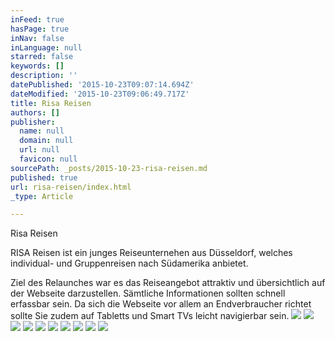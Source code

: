 ```yaml
---
inFeed: true
hasPage: true
inNav: false
inLanguage: null
starred: false
keywords: []
description: ''
datePublished: '2015-10-23T09:07:14.694Z'
dateModified: '2015-10-23T09:06:49.717Z'
title: Risa Reisen
authors: []
publisher:
  name: null
  domain: null
  url: null
  favicon: null
sourcePath: _posts/2015-10-23-risa-reisen.md
published: true
url: risa-reisen/index.html
_type: Article

---
```

Risa Reisen

RISA Reisen ist ein junges Reiseunternehen aus Düsseldorf, welches individual- und Gruppenreisen nach Südamerika anbietet.

Ziel des Relaunches war es das Reiseangebot attraktiv und übersichtlich auf der Webseite darzustellen. Sämtliche Informationen sollten schnell erfassbar sein. Da sich die Webseite vor allem an Endverbraucher richtet sollte Sie zudem auf Tabletts und Smart TVs leicht navigierbar sein.
![](https://the-grid-user-content.s3-us-west-2.amazonaws.com/0f8b8c9b-7b55-40b0-a1f3-16fd69ef38d3.jpg)
![](https://the-grid-user-content.s3-us-west-2.amazonaws.com/eeee4b02-0359-496f-8505-db8c8227a802.png)
![](https://the-grid-user-content.s3-us-west-2.amazonaws.com/c9cd48f9-a48b-4a92-86b4-648d4d07a89d.jpg)
![](https://the-grid-user-content.s3-us-west-2.amazonaws.com/c4dd632b-ccff-4f44-aa80-d5211a7be6c7.jpg)
![](https://the-grid-user-content.s3-us-west-2.amazonaws.com/399a2e23-e1a0-48e6-8d1f-ded8865c4128.jpg)
![](https://the-grid-user-content.s3-us-west-2.amazonaws.com/d55bfc64-1ad5-450a-a47a-1eea04dd57ea.png)
![](https://the-grid-user-content.s3-us-west-2.amazonaws.com/e87c0771-23ff-4b87-a1e2-e89d7cf0e354.png)
![](https://the-grid-user-content.s3-us-west-2.amazonaws.com/b4a65d00-fed9-4066-826d-4a2c01ef1a5b.png)
![](https://the-grid-user-content.s3-us-west-2.amazonaws.com/fca61e14-0b51-4e69-a4fd-1b61ce4e3a8a.jpg)
![](https://the-grid-user-content.s3-us-west-2.amazonaws.com/0fa16914-2967-4306-af99-cdec90882301.jpg)